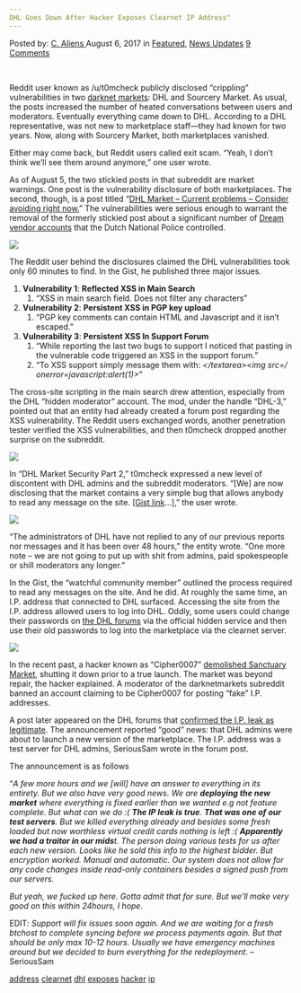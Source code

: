 ```yaml
---
DHL Goes Down After Hacker Exposes Clearnet IP Address"
---
```

<article class="post-listing post-21805 post type-post status-publish format-standard has-post-thumbnail hentry  tag-address tag-clearnet tag-dhl tag-exposes tag-hacker tag-ip">
<div class="post-inner">
    <span>Posted by: <a href="https://www.deepdotweb.com/author/caliens/" title="">C. Aliens </a></span>
<span>August 6, 2017</span>
<span>in <a href="https://www.deepdotweb.com/category/deepdot-news/" rel="category tag">Featured</a>, <a href="https://www.deepdotweb.com/category/news-updates/" rel="category tag">News Updates</a></span>
<span><a href="https://www.deepdotweb.com/2017/08/06/dhl-goes-hacker-exposes-clearnet-ip-address/#comments">9 Comments</a></span>
</p>
<div class="clear"></div>
    
<p>&nbsp;</p>
<p>Reddit user known as /u/t0mcheck publicly disclosed “crippling” vulnerabilities in two <a href="https://www.deepdotweb.com/2013/10/28/updated-llist-of-hidden-marketplaces-tor-i2p/">darknet markets</a>: DHL and Sourcery Market. As usual, the posts increased the number of heated conversations between users and moderators. Eventually everything came down to DHL. According to a DHL representative, was not new to marketplace staff—they had known for two years. Now, along with Sourcery Market, both marketplaces vanished.</p>
<p>Either may come back, but Reddit users called exit scam. “Yeah, I don&#8217;t think we&#8217;ll see them around anymore,” one user wrote.</p>
<p>As of August 5, the two stickied posts in that subreddit are market warnings. One post is the vulnerability disclosure of both marketplaces. The second, though, is a post titled “<a href="https://www.reddit.com/r/DarkNetMarkets/comments/6r5o1s/dhl_market_current_problems_consider_avoiding/">DHL Market &#8211; Current problems &#8211; Consider avoiding right now.</a>” The vulnerabilities were serious enough to warrant the removal of the formerly stickied post about a significant number of <a href="https://www.deepdotweb.com/tag/vendor/">Dream vendor accounts</a> that the Dutch National Police controlled.</p>
<p><img class="wp-image-21806 aligncenter" src="/imgs/2017/08/word-image-4.jpeg" srcset="/imgs/2017/08/word-image-4.jpeg 800w, /imgs/2017/08/word-image-4-300x166.jpeg 300w" sizes="(max-width: 800px) 100vw, 800px" /></p>
<p>The Reddit user behind the disclosures claimed the DHL vulnerabilities took only 60 minutes to find. In the Gist, he published three major issues.</p>
<ol>
<li><strong>Vulnerability 1</strong>: <strong>Reflected XSS in Main Search</strong>
<ol>
<li>“XSS in main search field. Does not filter any characters”</li>
</ol>
</li>
<li><strong>Vulnerability 2</strong>: <strong>Persistent XSS in PGP key upload</strong>
<ol>
<li>“PGP key comments can contain HTML and Javascript and it isn&#8217;t escaped.”</li>
</ol>
</li>
<li><strong>Vulnerability 3</strong>: <strong>Persistent XSS In Support Forum</strong>
<ol>
<li>“While reporting the last two bugs to support I noticed that pasting in the vulnerable code triggered an XSS in the support forum.”</li>
<li>“To XSS support simply message them with: <em>&lt;/textarea&gt;&lt;img src=/ onerror=javascript:alert(1)&gt;</em>”</li>
</ol>
</li>
</ol>
<p>The cross-site scripting in the main search drew attention, especially from the DHL “hidden moderator” account. The mod, under the handle “DHL-3,” pointed out that an entity had already created a forum post regarding the XSS vulnerability. The Reddit users exchanged words, another penetration tester verified the XSS vulnerabilities, and then t0mcheck dropped another surprise on the subreddit.</p>
<p><img class="wp-image-21807 aligncenter" src="/imgs/2017/08/word-image-5.jpeg" srcset="/imgs/2017/08/word-image-5.jpeg 800w, /imgs/2017/08/word-image-5-300x130.jpeg 300w" sizes="(max-width: 800px) 100vw, 800px" /></p>
<p>In “DHL Market Security Part 2,” t0mcheck expressed a new level of discontent with DHL admins and the subreddit moderators. “[We] are now disclosing that the market contains a very simple bug that allows anybody to read any message on the site. [<a href="https://gist.github.com/anonymous/97d1e2319b78210606d41f3309aa4c21">Gist link</a>…],” the user wrote.</p>
<p><img class="wp-image-21808 aligncenter" src="/imgs/2017/08/word-image-6.jpeg" srcset="/imgs/2017/08/word-image-6.jpeg 800w, /imgs/2017/08/word-image-6-300x156.jpeg 300w" sizes="(max-width: 800px) 100vw, 800px" /></p>
<p>“The administrators of DHL have not replied to any of our previous reports nor messages and it has been over 48 hours,” the entity wrote. “One more note &#8211; we are not going to put up with shit from admins, paid spokespeople or shill moderators any longer.”</p>
<p>In the Gist, the “watchful community member” outlined the process required to read any messages on the site. And he did. At roughly the same time, an I.P. address that connected to DHL surfaced. Accessing the site from the I.P. address allowed users to log into DHL. Oddly, some users could change their passwords on <a href="https://www.deepdotweb.com/marketplace-directory/listing/darknet-heroes-league/">the DHL forums</a> via the official hidden service and then use their old passwords to log into the marketplace via the clearnet server.</p>
<p><img class="wp-image-21809 aligncenter" src="/imgs/2017/08/word-image-7.jpeg" srcset="/imgs/2017/08/word-image-7.jpeg 800w, /imgs/2017/08/word-image-7-300x168.jpeg 300w" sizes="(max-width: 800px) 100vw, 800px" /></p>
<p>In the recent past, a hacker known as “Cipher0007” <a href="https://www.deepdotweb.com/2017/06/01/alphabay-hacker-cipher0007-takes-sanctuary-market/">demolished Sanctuary Market</a>, shutting it down prior to a true launch. The market was beyond repair, the hacker explained. A moderator of the darknetmarkets subreddit banned an account claiming to be Cipher0007 for posting “fake” I.P. addresses.</p>
<p>A post later appeared on the DHL forums that <a href="https://www.reddit.com/r/DarkNetMarkets/comments/6re4ch/dhl_explanation/">confirmed the I.P. leak as legitimate</a>. The announcement reported “good” news: that DHL admins were about to launch a new version of the marketplace. The I.P. address was a test server for DHL admins, SeriousSam wrote in the forum post.</p>
<p>The announcement is as follows</p>
<p>“<em>A few more hours and we [will] have an answer to everything in its entirety. But we also have very good news. We are </em><strong><em>deploying the new market</em></strong><em> where everything is fixed earlier than we wanted e.g not feature complete. But what can we do :( </em><strong><em>The IP leak is true</em></strong><em>. </em><strong><em>That was one of our test servers</em></strong><em>. But we killed everything already and besides some fresh loaded but now worthless virtual credit cards nothing is left :( </em><strong><em>Apparently we had a traitor in our mids</em></strong><em>t. The person doing various tests for us after each new version. Looks like he sold this info to the highest bidder. But encryption worked. Manual and automatic. Our system does not allow for any code changes inside read-only containers besides a signed push from our servers.</p>
<p>But yeah, we fucked up here. Gotta admit that for sure. But we&#8217;ll make very good on this within 24hours, I hope.</p>
<p></em> EDIT<em>: Support will fix issues soon again. And we are waiting for a fresh btchost to complete syncing before we process payments again. But that should be only max 10-12 hours. Usually we have emergency machines around but we decided to burn everything for the redeployment</em>. &#8211; SeriousSam</p>
</div>
<a href="https://www.deepdotweb.com/tag/address/" rel="tag">address</a> <a href="https://www.deepdotweb.com/tag/clearnet/" rel="tag">clearnet</a> <a href="https://www.deepdotweb.com/tag/dhl/" rel="tag">dhl</a> <a href="https://www.deepdotweb.com/tag/exposes/" rel="tag">exposes</a> <a href="https://www.deepdotweb.com/tag/hacker/" rel="tag">hacker</a> <a href="https://www.deepdotweb.com/tag/ip/" rel="tag">ip</a></span> <span style="display:none" class="updated">2017-08-06</span>
<div style="display:none" class="vcard author" itemprop="author" itemscope itemtype="http://schema.org/Person"><strong class="fn" itemprop="name"><a href="https://www.deepdotweb.com/author/caliens/" title="Posts by C. Aliens" rel="author">C. Aliens</a></strong></div>
    
